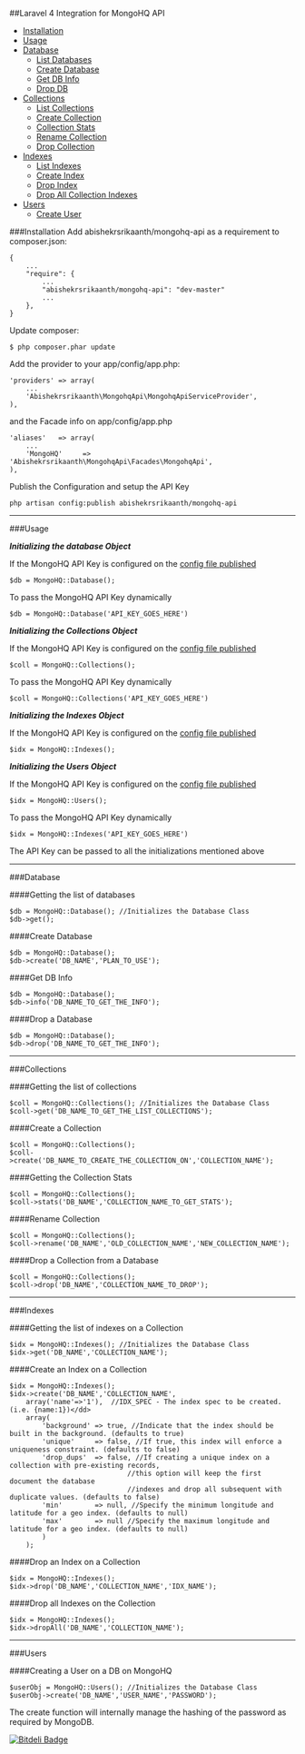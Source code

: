##Laravel 4 Integration for MongoHQ API


- [Installation](#install)
- [Usage](#usage)
- [Database](#database)
  - [List Databases](#list-db)
  - [Create Database](#create-db)
  - [Get DB Info](#info-db)
  - [Drop DB](#drop-db)
- [Collections](#collections)
  - [List Collections](#list-coll)
  - [Create Collection](#create-coll)
  - [Collection Stats](#stats-coll)
  - [Rename Collection](#rename-coll)
  - [Drop Collection](#drop-coll)
- [Indexes](#indexes)
  - [List Indexes](#list-idx)
  - [Create Index](#create-idx)
  - [Drop Index](#drop-idx)
  - [Drop All Collection Indexes](#drop-idx-all)
- [Users](#users)
  - [Create User](#create-user)


<a name="install"></a>
###Installation
Add abishekrsrikaanth/mongohq-api as a requirement to composer.json:
```
{
    ...
    "require": {
        ...
        "abishekrsrikaanth/mongohq-api": "dev-master"
        ...
    },
}
```
Update composer:
```
$ php composer.phar update
```
Add the provider to your app/config/app.php:
```
'providers' => array(
    ...
    'Abishekrsrikaanth\MongohqApi\MongohqApiServiceProvider',
),
```
and the Facade info on app/config/app.php
```
'aliases'   => array(
    ...
    'MongoHQ'     => 'Abishekrsrikaanth\MongohqApi\Facades\MongohqApi',
),
```
Publish the Configuration and setup the API Key<a name="config-publish"></a>
```
php artisan config:publish abishekrsrikaanth/mongohq-api
```
---------------------
<a name="usage"></a>
###Usage

***Initializing the database Object***

If the MongoHQ API Key is configured on the [config file published](#config-publish)
```
$db = MongoHQ::Database(); 
```

To pass the MongoHQ API Key dynamically

```
$db = MongoHQ::Database('API_KEY_GOES_HERE')
```

***Initializing the Collections Object***

If the MongoHQ API Key is configured on the [config file published](#config-publish)
```
$coll = MongoHQ::Collections(); 
```

To pass the MongoHQ API Key dynamically

```
$coll = MongoHQ::Collections('API_KEY_GOES_HERE')
```

***Initializing the Indexes Object***

If the MongoHQ API Key is configured on the [config file published](#config-publish)
```
$idx = MongoHQ::Indexes(); 
```

***Initializing the Users Object***

If the MongoHQ API Key is configured on the [config file published](#config-publish)
```
$idx = MongoHQ::Users(); 
```

To pass the MongoHQ API Key dynamically

```
$idx = MongoHQ::Indexes('API_KEY_GOES_HERE')
```

The API Key can be passed to all the initializations mentioned above

-------------------
<a name="database"></a>
###Database

<a name="list-db"></a>
####Getting the list of databases
```
$db = MongoHQ::Database(); //Initializes the Database Class
$db->get();
```

<a name="create-db"></a>
####Create Database
```
$db = MongoHQ::Database();
$db->create('DB_NAME','PLAN_TO_USE');
```

<a name="info-db"></a>
####Get DB Info
```
$db = MongoHQ::Database();
$db->info('DB_NAME_TO_GET_THE_INFO');
```

<a name="drop-db"></a>
####Drop a Database
```
$db = MongoHQ::Database();
$db->drop('DB_NAME_TO_GET_THE_INFO');
```
-------------------
<a name="collections"></a>
###Collections

<a name="list-coll"></a>
####Getting the list of collections
```
$coll = MongoHQ::Collections(); //Initializes the Database Class
$coll->get('DB_NAME_TO_GET_THE_LIST_COLLECTIONS');
```

<a name="create-coll"></a>
####Create a Collection
```
$coll = MongoHQ::Collections();
$coll->create('DB_NAME_TO_CREATE_THE_COLLECTION_ON','COLLECTION_NAME');
```

<a name="stats-coll"></a>
####Getting the Collection Stats
```
$coll = MongoHQ::Collections();
$coll->stats('DB_NAME','COLLECTION_NAME_TO_GET_STATS');
```

<a name="rename-coll"></a>
####Rename Collection
```
$coll = MongoHQ::Collections();
$coll->rename('DB_NAME','OLD_COLLECTION_NAME','NEW_COLLECTION_NAME');
```

<a name="drop-coll"></a>
####Drop a Collection from a Database
```
$coll = MongoHQ::Collections();
$coll->drop('DB_NAME','COLLECTION_NAME_TO_DROP');
```
-----------------
<a name="indexes"></a>
###Indexes

<a name="list-idx"></a>
####Getting the list of indexes on a Collection
```
$idx = MongoHQ::Indexes(); //Initializes the Database Class
$idx->get('DB_NAME','COLLECTION_NAME');
```

<a name="create-idx"></a>
####Create an Index on a Collection
```
$idx = MongoHQ::Indexes();
$idx->create('DB_NAME','COLLECTION_NAME',
    array('name'=>'1'),  //IDX_SPEC - The index spec to be created. (i.e. {name:1})</dd>
    array(
        'background' => true, //Indicate that the index should be built in the background. (defaults to true)
        'unique'     => false, //If true, this index will enforce a uniqueness constraint. (defaults to false)
        'drop_dups'  => false, //If creating a unique index on a collection with pre-existing records, 
                             //this option will keep the first document the database 
                             //indexes and drop all subsequent with duplicate values. (defaults to false)
        'min'        => null, //Specify the minimum longitude and latitude for a geo index. (defaults to null)
        'max'        => null //Specify the maximum longitude and latitude for a geo index. (defaults to null)
        )
    );

```
<a name="drop-idx"></a>
####Drop an Index on a Collection
```
$idx = MongoHQ::Indexes();
$idx->drop('DB_NAME','COLLECTION_NAME','IDX_NAME');
```
<a name="drop-idx-all"></a>
####Drop all Indexes on the Collection
```
$idx = MongoHQ::Indexes();
$idx->dropAll('DB_NAME','COLLECTION_NAME');
```

---------------------------
<a name="users"></a>
###Users

<a name="create-user"></a>
####Creating a User on a DB on MongoHQ
```
$userObj = MongoHQ::Users(); //Initializes the Database Class
$userObj->create('DB_NAME','USER_NAME','PASSWORD');
```

The create function will internally manage the hashing of the password as required by MongoDB.

[![Bitdeli Badge](https://d2weczhvl823v0.cloudfront.net/abishekrsrikaanth/mongohq-api-laravel4/trend.png)](https://bitdeli.com/free "Bitdeli Badge")

